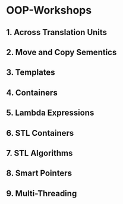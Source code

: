 # OOP-Workshops
## 1. Across Translation Units
## 2. Move and Copy Sementics
## 3. Templates
## 4. Containers
## 5. Lambda Expressions
## 6. STL Containers
## 7. STL Algorithms
## 8. Smart Pointers
## 9. Multi-Threading
